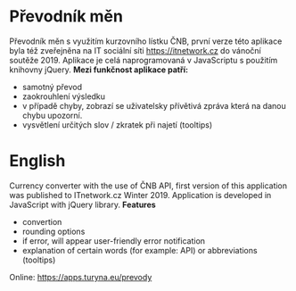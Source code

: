# Převodník měn
Převodník měn s využitím kurzovního lístku ČNB, první verze této aplikace byla též zveřejněna na IT sociální síti https://itnetwork.cz do vánoční soutěže 2019. Aplikace je celá naprogramovaná v JavaScriptu s použitím knihovny jQuery.
**Mezi funkčnost aplikace patří:**
- samotný převod
- zaokrouhlení výsledku
- v případě chyby, zobrazí se uživatelsky přívětivá zpráva která na danou chybu upozorní.
- vysvětlení určitých slov / zkratek při najetí (tooltips)

# English
Currency converter with the use of ČNB API, first version of this application was published to ITnetwork.cz Winter 2019. Application is developed in JavaScript with jQuery library.
**Features**
- convertion
- rounding options
- if error, will appear user-friendly error notification
- explanation of certain words (for example: API) or abbreviations (tooltips)

Online: https://apps.turyna.eu/prevody